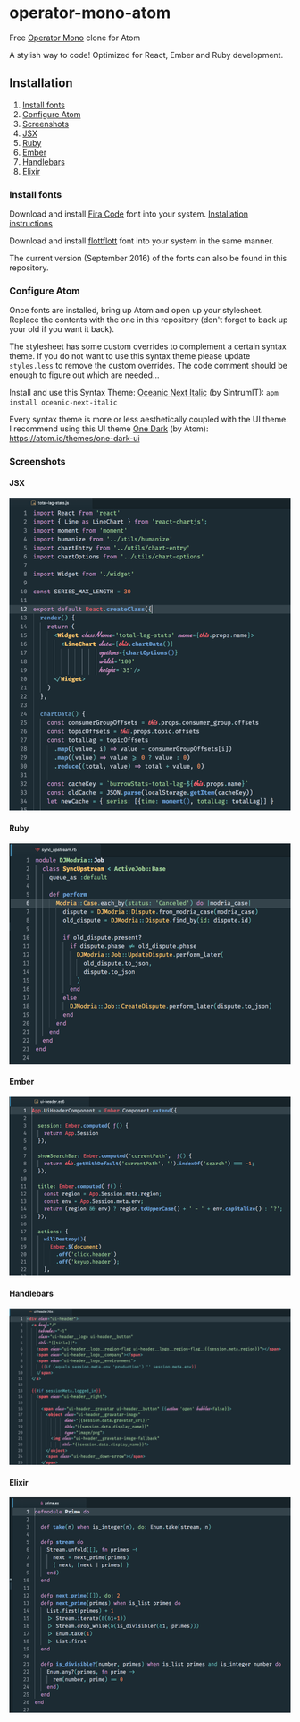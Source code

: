 # operator-mono-atom
Free [Operator Mono](http://www.typography.com/blog/introducing-operator) clone for Atom

A stylish way to code! Optimized for React, Ember and Ruby development.

## Installation

1. [Install fonts](#install-fonts)
2. [Configure Atom](#configure-atom)
3. [Screenshots](#screenshots)
  1. [JSX](#screenshot-jsx) 
  2. [Ruby](#screenshot-ruby) 
  3. [Ember](#screenshot-ember) 
  4. [Handlebars](#screenshot-handlebars) 
  5. [Elixir](#screenshot-elixir) 
    
### <a name="install-fonts"></a> Install fonts

Download and install [Fira Code](https://github.com/tonsky/FiraCode) font into your system. [Installation instructions](https://github.com/tonsky/FiraCode/wiki)

Download and install [flottflott](http://www.dafont.com/flottflott.font) font into your system in the same manner.

The current version (September 2016) of the fonts can also be found in this repository.

### <a name="configure-atom"></a> Configure Atom

Once fonts are installed, bring up Atom and open up your stylesheet. Replace the contents with the one in this repository (don't forget to back up your old if you want it back).

The stylesheet has some custom overrides to complement a certain syntax theme. If you do not want to use this syntax theme please update `styles.less` to remove the custom overrides. The code comment should be enough to figure out which are needed...

Install and use this Syntax Theme: [Oceanic Next Italic](https://atom.io/themes/oceanic-next-italic) (by SintrumIT): `apm install oceanic-next-italic`

Every syntax theme is more or less aesthetically coupled with the UI theme. I recommend using this UI theme [One Dark](https://atom.io/themes/one-dark-ui) (by Atom): https://atom.io/themes/one-dark-ui

### <a name="screenshots"></a> Screenshots

#### <a name="screenshot-jsx"></a> JSX

![Screenshot of JSX](img/JSX.png)

#### <a name="screenshot-ruby"></a> Ruby

![Screenshot of Ruby](img/ruby.png)

#### <a name="screenshot-ember"></a> Ember

![Screenshot of Ember](img/ember.png)

#### <a name="screenshot-handlebars"></a> Handlebars

![Screenshot of Handlebars](img/handlebars.png)

#### <a name="screenshot-elixir"></a> Elixir

![Screenshot of Elixir](img/elixir.png)
